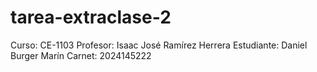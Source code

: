 # tarea-extraclase-2
Curso: CE-1103
Profesor: Isaac José Ramírez Herrera
Estudiante: Daniel Burger Marín
Carnet: 2024145222

